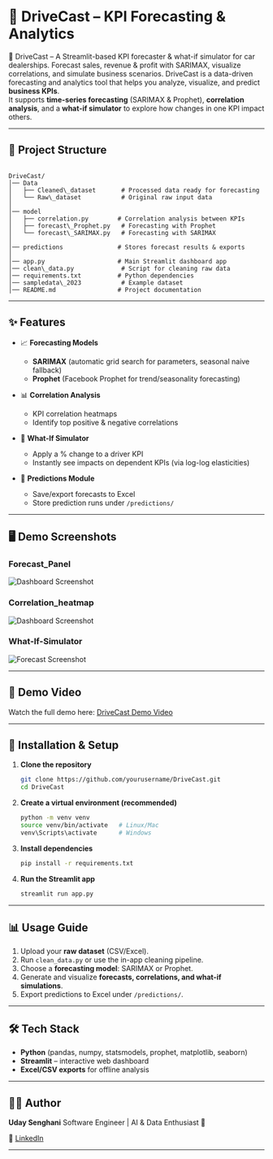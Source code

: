 # 🚗 DriveCast – KPI Forecasting & Analytics
🚗 DriveCast – A Streamlit-based KPI forecaster &amp; what-if simulator for car dealerships.  Forecast sales, revenue &amp; profit with SARIMAX, visualize correlations, and simulate business scenarios.
DriveCast is a data-driven forecasting and analytics tool that helps you analyze, visualize, and predict **business KPIs**.  
It supports **time-series forecasting** (SARIMAX & Prophet), **correlation analysis**, and a **what-if simulator** to explore how changes in one KPI impact others.

---

## 📂 Project Structure

```

DriveCast/
│── Data
│   ├── Cleaned\_dataset       # Processed data ready for forecasting
│   └── Raw\_dataset           # Original raw input data
│
│── model
│   ├── correlation.py        # Correlation analysis between KPIs
│   ├── forecast\_Prophet.py   # Forecasting with Prophet
│   └── forecast\_SARIMAX.py   # Forecasting with SARIMAX
│
│── predictions               # Stores forecast results & exports
│
│── app.py                    # Main Streamlit dashboard app
│── clean\_data.py             # Script for cleaning raw data
│── requirements.txt          # Python dependencies
│── sampledata\_2023           # Example dataset
│── README.md                 # Project documentation

````

---

## ✨ Features

- 📈 **Forecasting Models**  
  - **SARIMAX** (automatic grid search for parameters, seasonal naive fallback)  
  - **Prophet** (Facebook Prophet for trend/seasonality forecasting)  

- 📊 **Correlation Analysis**  
  - KPI correlation heatmaps  
  - Identify top positive & negative correlations  

- 🔄 **What-If Simulator**  
  - Apply a % change to a driver KPI  
  - Instantly see impacts on dependent KPIs (via log-log elasticities)  

- 🔮 **Predictions Module**  
  - Save/export forecasts to Excel  
  - Store prediction runs under `/predictions/`  

---

## 🖥️ Demo Screenshots

### Forecast_Panel 
![Dashboard Screenshot](/demo_img/Forecast_Panel.jpg)  

### Correlation_heatmap 
![Dashboard Screenshot](/demo_img/Correlation_heatmap.jpg)  

### What-If-Simulator  
![Forecast Screenshot](/demo_img/What-If-Simulator.jpg)  


---


## 🎥 Demo Video
Watch the full demo here: [DriveCast Demo Video](https://drive.google.com/file/d/1H2znq5065ldz70QVgnyzcA74MxtyY9eQ/view?usp=sharing)


---
## 🚀 Installation & Setup

1. **Clone the repository**  
   ```bash
   git clone https://github.com/yourusername/DriveCast.git
   cd DriveCast
    ```

2. **Create a virtual environment (recommended)**

   ``` bash
   python -m venv venv
   source venv/bin/activate   # Linux/Mac
   venv\Scripts\activate      # Windows
   ```

3. **Install dependencies**

   ```bash
   pip install -r requirements.txt
   ```

4. **Run the Streamlit app**

   ```bash
   streamlit run app.py
   ```

---

## 📊 Usage Guide

1. Upload your **raw dataset** (CSV/Excel).
2. Run `clean_data.py` or use the in-app cleaning pipeline.
3. Choose a **forecasting model**: SARIMAX or Prophet.
4. Generate and visualize **forecasts, correlations, and what-if simulations**.
5. Export predictions to Excel under `/predictions/`.

---

## 🛠️ Tech Stack

* **Python** (pandas, numpy, statsmodels, prophet, matplotlib, seaborn)
* **Streamlit** – interactive web dashboard
* **Excel/CSV exports** for offline analysis

---

## 👨‍💻 Author

**Uday Senghani**
Software Engineer | AI & Data Enthusiast 🚀

🔗 [LinkedIn](https://linkedin.com/in/uday-senghani) 

---
